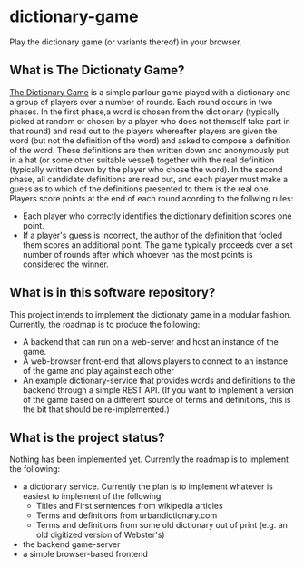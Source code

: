 # dictionary-game
Play the dictionary game (or variants thereof) in your browser.


## What is The Dictionaty Game?
[The Dictionary Game](https://en.wikipedia.org/wiki/Fictionary) is a simple parlour game played with a dictionary and a group of players over a number of rounds. Each round occurs in two phases. In the first phase,a word is chosen from the dictionary (typically picked at random or chosen by a player who does not themself take part in that round) and read out to the players whereafter players are given the word (but not the definition of the word) and asked to compose a definition of the word. These definitions are then written down and anonymously put in a hat (or some other suitable vessel) together with the real definition (typically written down by the player who chose the word). In the second phase, all candidate definitions are read out, and each player must make a guess as to which of the definitions presented to them is the real one. Players score points at the end of each round acording to the follwing rules:
  * Each player who correctly identifies the dictionary definition scores one point.
  * If a player's guess is incorrect, the author of the definition that fooled them scores an additional point.
The game typically proceeds over a set number of rounds after which whoever has the most points is considered the winner.

## What is in this software repository?
This project intends to implement the dictionaty game in a modular fashion. Currently, the roadmap is to produce the following:

* A backend that can run on a web-server and host an instance of the game.
* A web-browser front-end that allows players to connect to an instance of the game and play against each other
* An example dictionary-service that provides words and definitions to the backend through a simple REST API. (If you want to implement a version of the game based on a different source of terms and definitions, this is the bit that should be re-implemented.)

## What is the project status?
Nothing has been implemented yet. Currently the roadmap is to implement the following:

  * a dictionary service. Currently the plan is to implement whatever is easiest to implement of the following
    * Titles and First serntences from wikipedia articles
    * Terms and definitions from urbandictionary.com
    * Terms and definitions from some old dictionary out of print (e.g. an old digitized version of Webster's)
  * the backend game-server 
  * a simple browser-based frontend
